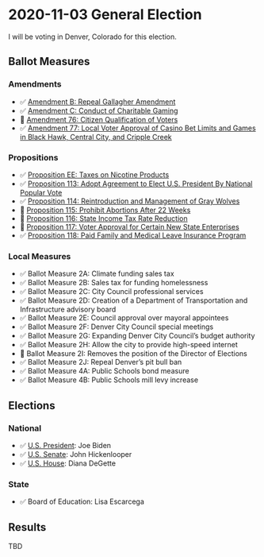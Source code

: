 # 2020-11-03 General Election

I will be voting in Denver, Colorado for this election.

## Ballot Measures

### Amendments

- ✅ [Amendment B: Repeal Gallagher Amendment](amendment-b.md)
- ✅ [Amendment C: Conduct of Charitable Gaming](amendment-c.md)
- 🚫 [Amendment 76: Citizen Qualification of Voters](amendment-76.md)
- ✅ [Amendment 77: Local Voter Approval of Casino Bet Limits and Games in Black Hawk, Central City, and Cripple Creek](amendment-77.md)

### Propositions

- ✅ [Proposition EE: Taxes on Nicotine Products](prop-ee.md)
- ✅ [Proposition 113: Adopt Agreement to Elect U.S. President By National Popular Vote](prop-113.md)
- ✅ [Proposition 114: Reintroduction and Management of Gray Wolves](prop-114.md)
- 🚫 [Proposition 115: Prohibit Abortions After 22 Weeks](prop-115.md)
- 🚫 [Proposition 116: State Income Tax Rate Reduction](prop-116.md)
- 🚫 [Proposition 117: Voter Approval for Certain New State Enterprises](prop-117.md)
- ✅ [Proposition 118: Paid Family and Medical Leave Insurance Program](prop-118.md)

### Local Measures

- ✅ Ballot Measure 2A: Climate funding sales tax
- ✅ Ballot Measure 2B: Sales tax for funding homelessness
- ✅ Ballot Measure 2C: City Council professional services
- ✅ Ballot Measure 2D: Creation of a Department of Transportation and Infrastructure advisory board
- ✅ Ballot Measure 2E: Council approval over mayoral appointees
- ✅ Ballot Measure 2F: Denver City Council special meetings
- ✅ Ballot Measure 2G: Expanding Denver City Council’s budget authority
- ✅ Ballot Measure 2H: Allow the city to provide high-speed internet
- 🚫 Ballot Measure 2I: Removes the position of the Director of Elections
- ✅ Ballot Measure 2J: Repeal Denver’s pit bull ban
- ✅ Ballot Measure 4A: Public Schools bond measure
- ✅ Ballot Measure 4B: Public Schools mill levy increase

## Elections

### National

- ✅ [U.S. President](president/README.md): Joe Biden
- ✅ [U.S. Senate](senate/README.md): John Hickenlooper
- ✅ [U.S. House](senate/README.md): Diana DeGette

### State

- ✅ Board of Education: Lisa Escarcega

## Results

TBD
